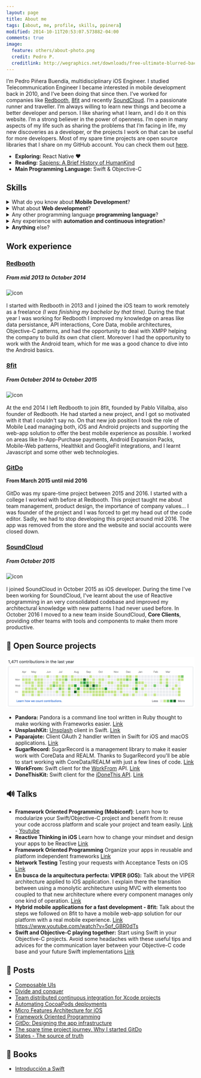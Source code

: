 ```yaml
---
layout: page
title: About me
tags: [about, me, profile, skills, ppinera]
modified: 2014-10-11T20:53:07.573882-04:00
comments: true
image:
  feature: others/about-photo.png
  credit: Pedro P.
  creditlink: http://wegraphics.net/downloads/free-ultimate-blurred-background-pack/
---
```


I’m Pedro Piñera Buendía, multidisciplinary iOS Engineer. I studied Telecommunication Engineer I became interested in mobile development back in 2010, and I’ve been doing that since then. I’ve worked for companies like [Redbooth](https://redbooth.com), [8fit](https://8fit.com) and recently [SoundCloud](https://soundcloud.com). I’m a passionate runner and traveller.  I’m always willing to learn new things and become a better developer and person. I like sharing what I learn, and I do it on this website. I’m a strong believer in the power of openness. I’m open in many aspects of my life such as sharing the problems that I’m facing in life, my new discoveries as a developer, or the projects I work on that can be useful for more developers. Most of my spare time projects are open source libraries that I share on my GitHub account. You can check them out [here](https://github.com/pepibumur).

- **Exploring:** React Native :heart:
- **Reading:** [Sapiens: A Brief History of HumanKind](https://www.amazon.com/Sapiens-Humankind-Yuval-Noah-Harari/dp/0062316095)
- **Main Programming Language:** Swift & Objective-C

## Skills

<details>
<summary>What do you know about <b>Mobile Development</b>?</summary>
<ul>
<li>I've been working with Objective-C for more than 5 years and with Swift since the first version.</li>
<li>I've experience working on projects for the following Apple platforms: <i>iOS/tvOS/watchOS</i></li>
<li>Although I've done Android, it's not my speciality.</li>
<li>I've been focusing lately in architectures and patterns, trying to overcome scalability issues that arise with teams and project growth.</li>
</ul>
</details>

<details>
<summary>What about <b>Web development</b>?</summary>
<ul>
<li>Although HTML and I are not good friends, with Flexbox our relationship is changing.</li>
<li>I've been playing with Javascript lately. I'm familiar with Javascript language features and patterns, and also platform tools like Gulp, Webpack, Yarn, Flow, ESLint and Babel.</li>
<li>I have some experience with React and its native version, React Native.</li>
<li>I've started using Javascript for scripting and backend, to get more familiar with the language.</li>
</ul>
</details>

<details>
<summary>Any other programming language <b>programming language</b>?</summary>
<ul>
<li>I used to implement my scripts with <b>Ruby</b>, so I have experience working with Gems and Bundler.</li>
<li>In past projects I used Ruby on Rails, so I also know the basics of the framework.</li>
<li>I used <b>Java</b> for Android projects.</li>
</ul>
</details>

<details>
<summary>Any experience with <b>automation and continuous integration</b>?</summary>
<ul>
<li>I've worked with the most popular continuous integration providers, Travis-CI, Wercker, BuddyBuild and Bitrise.</li>
<li>I have experience setting up a Jenkins for continuous delivery and deployment.</li>
<li>I have also experience automating development and release processes.</li>
</ul>
</details>

<details>
<summary><b>Anything</b> else?</summary>
<ul>
<li>I'm not tied to any platform, and I'm always willing to learn new languages, frameworks and approaches.</li>
<li>I'm very a very pragmatic developer, controlling the hype that might come with new frameworks and paradigms.</li>
</ul>
</details>

## Work experience

### [Redbooth](https://redbooth.com/)
##### From mid 2013 to October 2014
![icon](http://cdn0.capterra-static.com/logos/150/2078242.png)<br><br>
I started with Redbooth in 2013 and I joined the iOS team to work remotely as a freelance *(I was finishing my bachelor by that time)*. During the that year I was working for Redbooth I improved my knowledge on areas like data persistance, API interactions, Core Data, mobile architectures, Objective-C patterns, and had the opportunity to deal with XMPP helping the company to build its own chat client. Moreover I had the opportunity to work with the Android team, which for me was a good chance to dive into the Android basics.

### [8fit](http://8fit.com/)
##### From October 2014 to October 2015
![icon](http://static.elle.exp.mx/wp-content/uploads/2016/08/09090410/8fit-icon.png)<br><br>
At the end 2014 I left Redbooth to join 8fit, founded by Pablo Villalba, also founder of Redbooth. He had started a new project, and I got so motivated with it that I couldn't say no. On that new job position I took the role of Mobile Lead managing both, iOS and Android projects and supporting the web-app solution to offer the best mobile experience as possible. I worked on areas like In-App-Purchase payments, Android Expansion Packs, Mobile-Web patterns, Healthkit and GoogleFit integrations, and I learnt Javascript and some other web technologies.

### [GitDo](http://gitdo.io)
**From March 2015 until mid 2016**<br><br>
GitDo was my spare-time project between 2015 and 2016. I started with a college I worked with before at Redbooth. This project taught me about team management, product design, the importance of company values... I was founder of the project and I was forced to get my head out of the code editor. Sadly, we had to stop developing this project around mid 2016. The app was removed from the store and the website and social accounts were closed down.

### [SoundCloud](https://soundcloud.com)
##### From October 2015
![icon](http://www.scientificsaudi.com/wp-content/uploads/2014/02/Soundcloud-icon-150x150.png)<br><br>
I joined SoundCloud in October 2015 as iOS developer. During the time I've been working for SoundCloud, I've learnt about the use of Reactive programming in an very consolidated codebase and improved my architectural knowledge with new patterns I had never used before. In October 2016 I moved to a new team inside SoundCloud, **Core Clients**, providing other teams with tools and components to make them more productive.


## 🌈 Open Source projects

![github](/images/others/github.png)

- **Pandora:** Pandora is a command line tool written in Ruby thought to make working with Frameworks easier. [Link](https://github.com/carambalabs/pandora)
- **UnsplashKit:** [Unsplash](https://unsplash.com) client in Swift. [Link](https://github.com/carambalabs/UnsplashKit)
- **Paparajote:** Client OAuth 2 handler written in Swift for iOS and macOS applications. [Link](https://gitlab.com/caramba/Paparajote)
- **SugarRecord:** SugarRecord is a management library to make it easier work with CoreData and REALM. Thanks to SugarRecord you'll be able to start working with CoreData/REALM with just a few lines of code. [Link](https://github.com/SugarRecord/SugarRecord)
- **WorkFrom:** Swift client for the [WorkFrom](https://workfrom.co/) API. [Link](https://github.com/carambalabs/WorkFromKit)
- **DoneThisKit:** Swift client for the [iDoneThis API](https://i-done-this.readme.io/docs). [Link](https://github.com/carambalabs/DoneThisKit)

## 🔊 Talks
- **Framework Oriented Programming (Mobiconf)**: Learn how to modularize your Swift/Objective-C project and benefit from it: reuse your code accross platform and scale your project and team easily. [Link](https://speakerdeck.com/pepibumur/framework-oriented-programming-mobiconf-2016) - [Youtube](https://www.youtube.com/watch?v=RGVxgo2BV50&t=1012s)
- **Reactive Thinking in iOS** Learn how to change your mindset and design your apps to be Reactive [Link](https://speakerdeck.com/pepibumur/reactive-thinking-in-ios-development-reactive-amsterdam-meetup)
- **Framework Oriented Programming** Organize your apps in reusable and platform independent frameworks [Link](https://speakerdeck.com/pepibumur/framework-oriented-programming)
- **Network Testing** Testing your requests with Acceptance Tests on iOS [Link](https://speakerdeck.com/pepibumur/network-testing)
- **En busca de la arquitectura perfecta: VIPER (iOS):** Talk about the VIPER architecture applied to iOS application. I explain there the transition between using a monolytic architecture using MVC with elements too coupled to that new architecture where every component manages only one kind of operation.  [Link](http://2014.codemotion.es/en/agenda.html?recommended=#day2/en-busca-de-la-arquitectura-perfecta-viper-ios)
- **Hybrid mobile applications for a fast development - 8fit:** Talk about the steps we followed on 8fit to have a mobile web-app solution for our platform with a real mobile experience. [Link](https://speakerdeck.com/pepibumur/hybrid-mobile-applications-for-a-fast-development) https://www.youtube.com/watch?v=5pf_GBR0dTs
- **Swift and Objective-C playing together:** Start using Swift in your Objective-C projects. Avoid some headaches with these useful tips and advices for the communication layer between your Objective-C code base and your future Swift implementations [Link](https://speakerdeck.com/pepibumur/swift-and-objective-c-playing-together)

## 📝 Posts
- [Composable UIs](https://blog.caramba.io/composable-uis-3f1a2dc381eb)
- [Divide and conquer](https://medium.com/ios-os-x-development/divide-and-conquer-d802aa9c00be)
- [Team distributed continuous integration for Xcode projects](https://blog.caramba.io/team-distributed-continuous-integration-for-xcode-projects-5e08e3d82987)
- [Automating CocoaPods deployments](https://blog.caramba.io/automating-cocoapods-deployments-d29457769ef2)
- [Micro Features Architecture for iOS](https://blog.caramba.io/micro-features-architecture-for-ios-f81ca18f03ac)
- [Framework Oriented Programming](https://medium.com/@pepibumur/framework-oriented-programming-11c10a2ebc39)
- [GitDo: Designing the app infrastructure](http://gitdo.io/blog/2015/12/30/gitdo-app-architecture)
- [The spare time project journey. Why I started GitDo](http://www.ppinera.es/2016/02/08/bringing-the-magic-back.html)
- [States - The source of truth](http://www.ppinera.es/2016/01/14/states-the-source-of-truth.html)

## 📗 Books
- [Introducción a Swift](https://leanpub.com/introduccionswift)


<br><br>
<!--<a href="{{ site.url }}/assets/others/english_cv.pdf" class="btn">Get my CV</a>
